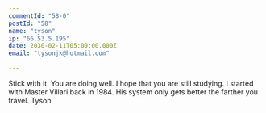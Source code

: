 ```yaml
---
commentId: "58-0"
postId: "58"
name: "tyson"
ip: "66.53.5.195"
date: 2030-02-11T05:00:00.000Z
email: "tysonjk@hotmail.com"

---
```

<p>Stick with it.  You are doing well.  I hope that you are still studying.  I started with Master Villari back in 1984.  His system only gets better the farther you travel.
Tyson</p>